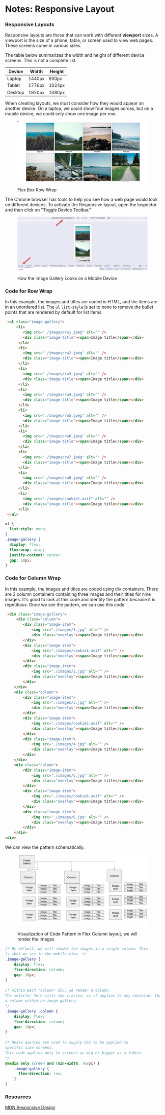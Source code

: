 # Notes: Responsive Layout



### Responsive Layouts

Responsive layouts are those that can work with different **viewport** sizes.  A viewport is the size of a phone, table, or screen used to view web pages.  These screens come in various sizes.

The table below summarizes the width and height of different device screens.  This is not a complete list.

| Device  | Width  | Height |
| ------- | ------ | ------ |
| Laptop  | 1440px | 900px  |
| Tablet  | 1776px | 1024px |
| Desktop | 1920px | 1080px |

When creating layouts, we must consider how they would appear on another device. On a laptop, we could show four images across, but on a mobile device, we could only show one image per row.

<figure><img src="../../.gitbook/assets/image (1) (1) (1) (1) (1).png" alt=""><figcaption><p>Flex Box Row Wrap</p></figcaption></figure>

The Chrome browser has tools to help you see how a web page would look on different devices. To activate the Responsive layout, open the Inspector and then click on "Toggle Device Toolbar."

<figure><img src="../../.gitbook/assets/image (1) (1) (1) (1).png" alt=""><figcaption><p>How the Image Gallery Looks on a Mobile Device </p></figcaption></figure>

### Code for Row Wrap

In this example, the images and titles are coded in HTML, and the items are in an unordered list.  The `ul` `list-style` Is set to none to remove the bullet points that are rendered by default for list items.

```html
 <ul class="image-gallery">
     <li>
        <img src="./images/rw1.jpeg" alt="" />
        <div class="image-title"><span>Image title</span></div>
      </li>
      <li>
        <img src="./images/rw2.jpeg" alt="" />
        <div class="image-title"><span>Image title</span></div>
      </li>
      <li>
        <img src="./images/rw3.jpeg" alt="" />
        <div class="image-title"><span>Image title</span></div>
      </li>
      <li>
        <img src="./images/rw4.jpeg" alt="" />
        <div class="image-title"><span>Image title</span></div>
      </li>
      <li>
        <img src="./images/rw5.jpeg" alt="" />
        <div class="image-title"><span>Image title</span></div>
      </li>
      <li>
        <img src="./images/rw6.jpeg" alt="" />
        <div class="image-title"><span>Image title</span></div>
      </li>
      <li>
        <img src="./images/rw7.jpeg" alt="" />
        <div class="image-title"><span>Image title</span></div>
      </li>
      <li>
        <img src="./images/rw8.jpeg" alt="" />
        <div class="image-title"><span>Image title</span></div>
      </li>
      <li>
        <img src="./images/cookie1.avif" alt="" />
        <div class="image-title"><span>Image title</span></div>
      </li>
 </ul>
```

```css
ul {
  list-style: none;
}
.image-gallery {
  display: flex;
  flex-wrap: wrap;
  justify-content: center;
  gap: 10px;
}
```

### Code for Column Wrap

In this example, the images and titles are coded using div containers. There are 3 column containers containing three images and their titles for nine images. It's good to look at this code and identify the pattern because it is repetitious.  Once we see the pattern, we can use this code.

```html
 <div class="image-gallery">
     <div class="column">
        <div class="image-item">
            <img src="./images/1.jpg" alt="" />
            <div class="overlay"><span>Image title</span></div>
        </div>
        <div class="image-item">
            <img src="./images/cookie1.avif" alt="" />
            <div class="overlay"><span>Image title</span></div>
        </div>
        <div class="image-item">
            <img src="./images/2.jpg" alt="" />
            <div class="overlay"><span>Image title</span></div>
        </div>   
    </div>
    <div class="column">
        <div class="image-item">
            <img src="./images/3.jpg" alt="" />
            <div class="overlay"><span>Image title</span></div>
        </div>
        <div class="image-item">
            <img src="./images/cookie5.avif" alt="" />
            <div class="overlay"><span>Image title</span></div>
        </div>
        <div class="image-item">
            <img src="./images/4.jpg" alt="" />
            <div class="overlay"><span>Image title</span></div>
        </div>
    </div>
    <div class="column">
        <div class="image-item">
            <img src="./images/5.jpg" alt="" />
            <div class="overlay"><span>Image title</span></div>
        </div>
        <div class="image-item">
            <img src="./images/cookie6.avif" alt="" />
            <div class="overlay"><span>Image title</span></div>
        </div>
        <div class="image-item">
            <img src="./images/6.jpg" alt="" />
            <div class="overlay"><span>Image title</span></div>
        </div>
    </div>
<div>
```

We can view the pattern schematically.

<figure><img src="../../.gitbook/assets/image (16).png" alt=""><figcaption><p>Visualization of Code Pattern in Flex Column layout, we will render the images </p></figcaption></figure>

```css
/* By default, we will render the images in a single column. This 
is what we see in the mobile view. */
.image-gallery {
    display: flex;
    flex-direction: column; 
    gap: 10px;
}

/* Within each "column" div, we render a column.
The selector here lists two classes, so it applies to any container that is 
a column within an image gallery.
*/
.image-gallery .column {
    display: flex;
    flex-direction: column;
    gap: 10px;
}

/* Media queries are used to supply CSS to be applied to 
specific size screens.
This code applies only to screens as big or bigger as a tablet. 
*/
@media only screen and (min-width: 768px) {
    .image-gallery {
      flex-direction: row;
    }
}
```

### Resources

[MDN Responsive Design](https://developer.mozilla.org/en-US/docs/Learn/CSS/CSS\_layout/Responsive\_Design)

